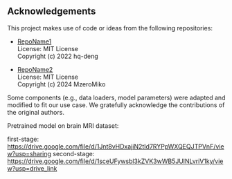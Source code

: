 ## Acknowledgements

This project makes use of code or ideas from the following repositories:

- [RepoName1]((https://github.com/hq-deng/RD4AD/tree/main))  
  License: MIT License  
  Copyright (c) 2022 hq-deng 

- [RepoName2]((https://github.com/MzeroMiko/VMamba))  
  License: MIT License  
  Copyright (c) 2024 MzeroMiko

Some components (e.g., data loaders, model parameters) were adapted and
modified to fit our use case. We gratefully acknowledge the contributions
of the original authors.

Pretrained model on brain MRI dataset:

first-stage: https://drive.google.com/file/d/1Jnt8vHDxajiN2tId7RYPpWXQEQJTPVnF/view?usp=sharing
second-stage: https://drive.google.com/file/d/1sceUFywsbl3kZVK3wWB5JUlNLvriV1ky/view?usp=drive_link
